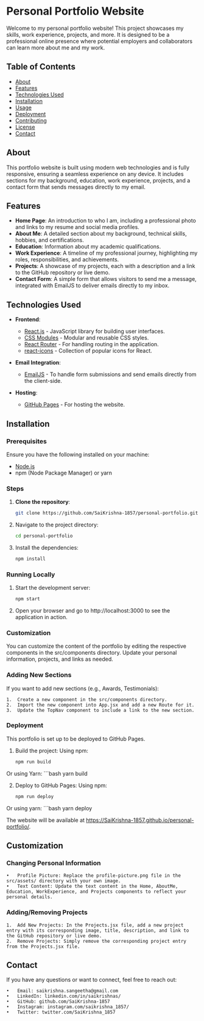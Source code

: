 # Personal Portfolio Website

Welcome to my personal portfolio website! This project showcases my skills, work experience, projects, and more. It is designed to be a professional online presence where potential employers and collaborators can learn more about me and my work.

## Table of Contents

- [About](#about)
- [Features](#features)
- [Technologies Used](#technologies-used)
- [Installation](#installation)
- [Usage](#usage)
- [Deployment](#deployment)
- [Contributing](#contributing)
- [License](#license)
- [Contact](#contact)

## About

This portfolio website is built using modern web technologies and is fully responsive, ensuring a seamless experience on any device. It includes sections for my background, education, work experience, projects, and a contact form that sends messages directly to my email.

## Features

- **Home Page**: An introduction to who I am, including a professional photo and links to my resume and social media profiles.
- **About Me**: A detailed section about my background, technical skills, hobbies, and certifications.
- **Education**: Information about my academic qualifications.
- **Work Experience**: A timeline of my professional journey, highlighting my roles, responsibilities, and achievements.
- **Projects**: A showcase of my projects, each with a description and a link to the GitHub repository or live demo.
- **Contact Form**: A simple form that allows visitors to send me a message, integrated with EmailJS to deliver emails directly to my inbox.

## Technologies Used

- **Frontend**: 
  - [React.js](https://reactjs.org/) - JavaScript library for building user interfaces.
  - [CSS Modules](https://github.com/css-modules/css-modules) - Modular and reusable CSS styles.
  - [React Router](https://reactrouter.com/) - For handling routing in the application.
  - [react-icons](https://react-icons.github.io/react-icons/) - Collection of popular icons for React.
  
- **Email Integration**: 
  - [EmailJS](https://www.emailjs.com/) - To handle form submissions and send emails directly from the client-side.

- **Hosting**: 
  - [GitHub Pages](https://pages.github.com/) - For hosting the website.

## Installation

### Prerequisites

Ensure you have the following installed on your machine:

- [Node.js](https://nodejs.org/)
- npm (Node Package Manager) or yarn

### Steps

1. **Clone the repository**:

   ```bash
   git clone https://github.com/SaiKrishna-1857/personal-portfolio.git

2.	Navigate to the project directory:

    ```bash
    cd personal-portfolio

3. Install the dependencies:

    ```bash
    npm install

### Running Locally

1.	Start the development server:

    ```bash
    npm start

2.	Open your browser and go to http://localhost:3000 to see the application in action.

### Customization

You can customize the content of the portfolio by editing the respective components in the src/components directory. Update your personal information, projects, and links as needed.

### Adding New Sections

If you want to add new sections (e.g., Awards, Testimonials):

	1.	Create a new component in the src/components directory.
	2.	Import the new component into App.jsx and add a new Route for it.
	3.	Update the TopNav component to include a link to the new section.

### Deployment

This portfolio is set up to be deployed to GitHub Pages.

1.	Build the project:
Using npm:
    ```bash
    npm run build

Or using Yarn:
    ```bash
    yarn build

2.	Deploy to GitHub Pages:
Using npm:
    ```bash
    npm run deploy
Or using yarn:
    ```bash
    yarn deploy

The website will be available at https://SaiKrishna-1857.github.io/personal-portfolio/.

## Customization

### Changing Personal Information

	•	Profile Picture: Replace the profile-picture.png file in the src/assets/ directory with your own image.
	•	Text Content: Update the text content in the Home, AboutMe, Education, WorkExperience, and Projects components to reflect your personal details.

### Adding/Removing Projects

	1.	Add New Projects: In the Projects.jsx file, add a new project entry with its corresponding image, title, description, and link to the GitHub repository or live demo.
	2.	Remove Projects: Simply remove the corresponding project entry from the Projects.jsx file.

## Contact

If you have any questions or want to connect, feel free to reach out:

	•	Email: saikrishna.sangeetha@gmail.com
	•	LinkedIn: linkedin.com/in/saikrishnas/
	•	GitHub: github.com/SaiKrishna-1857
	•	Instagram: instagram.com/saikrishna_1857/
	•	Twitter: twitter.com/SaiKrishna_1857